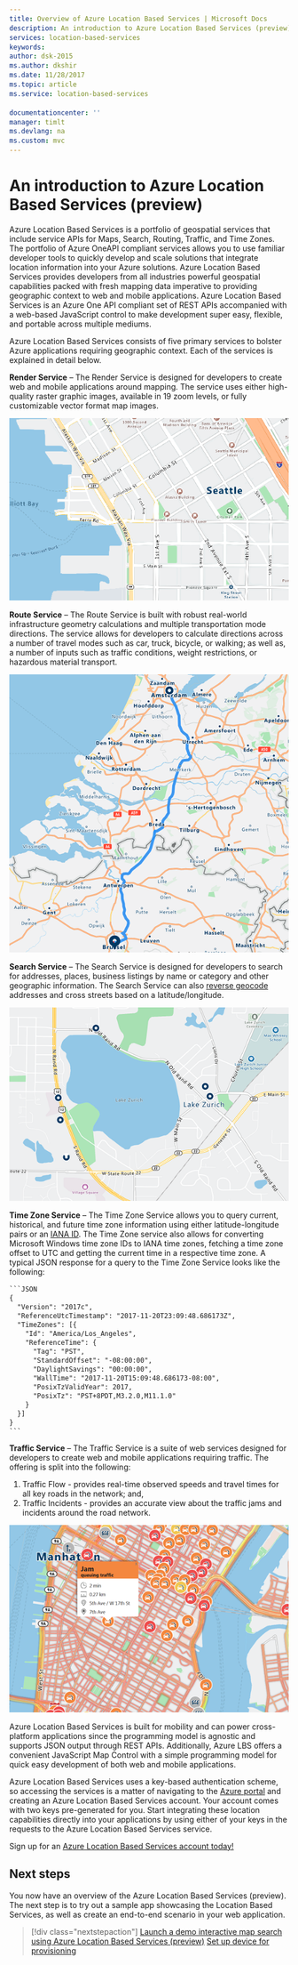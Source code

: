 ```yaml
---
title: Overview of Azure Location Based Services | Microsoft Docs
description: An introduction to Azure Location Based Services (preview)
services: location-based-services
keywords: 
author: dsk-2015
ms.author: dkshir
ms.date: 11/28/2017
ms.topic: article
ms.service: location-based-services

documentationcenter: ''
manager: timlt
ms.devlang: na
ms.custom: mvc
---
```


# An introduction to Azure Location Based Services (preview)
Azure Location Based Services is a portfolio of geospatial services that include service APIs for Maps, Search, Routing, Traffic, and Time Zones. The portfolio of Azure OneAPI compliant services allows you to use familiar developer tools to quickly develop and scale solutions that integrate location information into your Azure solutions. Azure Location Based Services provides developers from all industries powerful geospatial capabilities packed with fresh mapping data imperative to providing geographic context to web and mobile applications. Azure Location Based Services is an Azure One API compliant set of REST APIs accompanied with a web-based JavaScript control to make development super easy, flexible, and portable across multiple mediums. 

Azure Location Based Services consists of five primary services to bolster Azure applications requiring geographic context. Each of the services is explained in detail below.

**Render Service** – The Render Service is designed for developers to create web and mobile applications around mapping. The service uses either high-quality raster graphic images, available in 19 zoom levels, or fully customizable vector format map images.

![Azure Location Based Services Map.png](media/Introduction_Map.png)

**Route Service** – The Route Service is built with robust real-world infrastructure geometry calculations and multiple transportation mode directions. The service allows for developers to calculate directions across a number of travel modes such as car, truck, bicycle, or walking; as well as, a number of inputs such as traffic conditions, weight restrictions, or hazardous material transport.

![Azure Location Based Services Route.png](media/Introduction_Route.png)

**Search Service** – The Search Service is designed for developers to search for addresses, places, business listings by name or category and other geographic information. The Search Service can also [reverse geocode](https://en.wikipedia.org/wiki/Reverse_geocoding) addresses and cross streets based on a latitude/longitude. 

![Azure Location Based Services Search.png](media/Introduction_Search.png)

**Time Zone Service** – The Time Zone Service allows you to query current, historical, and future time zone information using either latitude-longitude pairs or an [IANA ID](http://www.iana.org/). The Time Zone service also allows for converting Microsoft Windows time zone IDs to IANA time zones, fetching a time zone offset to UTC and getting the current time in a respective time zone. A typical JSON response for a query to the Time Zone Service looks like the following:

    ```JSON
    {
      "Version": "2017c",
      "ReferenceUtcTimestamp": "2017-11-20T23:09:48.686173Z",
      "TimeZones": [{
        "Id": "America/Los_Angeles",
        "ReferenceTime": {
          "Tag": "PST",
          "StandardOffset": "-08:00:00",
          "DaylightSavings": "00:00:00",
          "WallTime": "2017-11-20T15:09:48.686173-08:00",
          "PosixTzValidYear": 2017,
          "PosixTz": "PST+8PDT,M3.2.0,M11.1.0"
        }
      }]
    }
    ```

**Traffic Service** – The Traffic Service is a suite of web services designed for developers to create web and mobile applications requiring traffic. The offering is split into the following:
1. Traffic Flow - provides real-time observed speeds and travel times for all key roads in the network; and, 
2. Traffic Incidents - provides an accurate view about the traffic jams and incidents around the road network.

![Azure Location Based Services Traffic](media/Introduction_Traffic.png)

Azure Location Based Services is built for mobility and can power cross-platform applications since the programming model is agnostic and supports JSON output through REST APIs. Additionally, Azure LBS offers a convenient JavaScript Map Control with a simple programming model for quick easy development of both web and mobile applications. 

Azure Location Based Services uses a key-based authentication scheme, so accessing the services is a matter of navigating to the [Azure portal](http://portal.azure.com) and creating an Azure Location Based Services account. Your account comes with two keys pre-generated for you. Start integrating these location capabilities directly into your applications by using either of your keys in the requests to the Azure Location Based Services service.

Sign up for an [Azure Location Based Services account today!](http://aka.ms/azurelbsportal)

## Next steps

You now have an overview of the Azure Location Based Services (preview). The next step is to try out a sample app showcasing the Location Based Services, as well as create an end-to-end scenario in your web application.

> [!div class="nextstepaction"]
> [Launch a demo interactive map search using Azure Location Based Services (preview)](quick-demo-map-app.md)
> [Set up device for provisioning](tutorial-set-up-device.md)